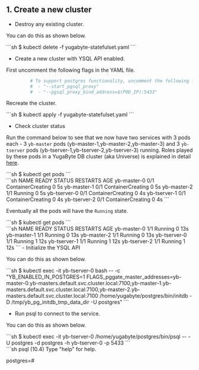  ## 1. Create a new cluster

- Destroy any existing cluster.

You can do this as shown below.
<div class='copy separator-dollar'>
```sh
$ kubectl delete -f yugabyte-statefulset.yaml
```
</div>

- Create a new cluster with YSQL API enabled. 

First uncomment the following flags in the YAML file. 
```sh
         # To support postgres functionality, uncomment the following flags.
         #  - "--start_pgsql_proxy"
         #  - "--pgsql_proxy_bind_address=$(POD_IP):5433"
```
Recreate the cluster.
<div class='copy separator-dollar'>
```sh
$ kubectl apply -f yugabyte-statefulset.yaml
```
</div>

- Check cluster status

Run the command below to see that we now have two services with 3 pods each - 3 `yb-master` pods (yb-master-1,yb-master-2,yb-master-3) and 3 `yb-tserver` pods (yb-tserver-1,yb-tserver-2,yb-tserver-3) running. Roles played by these pods in a YugaByte DB cluster (aka Universe) is explained in detail [here](../../architecture/concepts/universe/).
<div class='copy separator-dollar'>
```sh
$ kubectl get pods
```
</div>
```sh
NAME           READY     STATUS              RESTARTS   AGE
yb-master-0    0/1       ContainerCreating   0          5s
yb-master-1    0/1       ContainerCreating   0          5s
yb-master-2    1/1       Running             0          5s
yb-tserver-0   0/1       ContainerCreating   0          4s
yb-tserver-1   0/1       ContainerCreating   0          4s
yb-tserver-2   0/1       ContainerCreating   0          4s
```

Eventually all the pods will have the `Running` state.
<div class='copy separator-dollar'>
```sh
$ kubectl get pods
```
</div>
```sh
NAME           READY     STATUS    RESTARTS   AGE
yb-master-0    1/1       Running   0          13s
yb-master-1    1/1       Running   0          13s
yb-master-2    1/1       Running   0          13s
yb-tserver-0   1/1       Running   1          12s
yb-tserver-1   1/1       Running   1          12s
yb-tserver-2   1/1       Running   1          12s
```
- Initialize the YSQL API

You can do this as shown below.
<div class='copy separator-dollar'>
```sh
$ kubectl exec -it yb-tserver-0 bash --  -c "YB_ENABLED_IN_POSTGRES=1 FLAGS_pggate_master_addresses=yb-master-0.yb-masters.default.svc.cluster.local:7100,yb-master-1.yb-masters.default.svc.cluster.local:7100,yb-master-2.yb-masters.default.svc.cluster.local:7100 /home/yugabyte/postgres/bin/initdb -D /tmp/yb_pg_initdb_tmp_data_dir -U postgres"
```
</div>

- Run psql to connect to the service.

You can do this as shown below.
<div class='copy separator-dollar'>
```sh
$ kubectl exec -it yb-tserver-0 /home/yugabyte/postgres/bin/psql -- -U postgres -d postgres -h yb-tserver-0 -p 5433
```
</div>
```sh
psql (10.4)
Type "help" for help.

postgres=#
```
